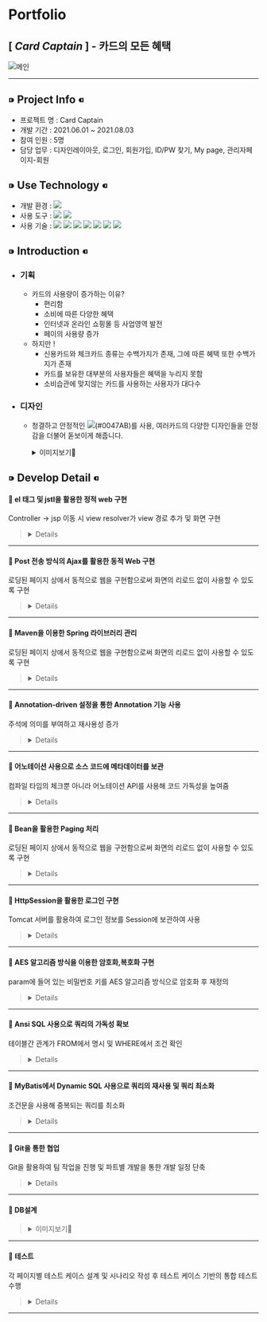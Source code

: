 # __Portfolio__
## [ _Card Captain_ ] - 카드의 모든 혜택
![메인](https://user-images.githubusercontent.com/81910342/128857814-db0351c5-4e07-4032-9793-282e99b680f2.png)
***
## ⁍ Project Info ⁌
* 프로젝트 명 : Card Captain
* 개발 기간 :  2021.06.01 ~ 2021.08.03
* 참여 인원 : 5명
* 담당 업무 : 디자인레이아웃, 로그인, 회원가입, ID/PW 찾기, My page, 관리자페이지-회원

## ⁍ Use Technology ⁌
* 개발 환경 : <img src="https://img.shields.io/badge/Windows 10-0078D6?style=flat-square&logo=Windows&logoColor=white"/>  
* 사용 도구 : <img src="https://img.shields.io/badge/Eclipse-2C2255?style=flat-square&logo=Eclipse&logoColor=white"/> <img src="https://img.shields.io/badge/SQL Developer-F80000?style=flat-square&logo=ORACLE&logoColor=white"/>    
* 사용 기술 : <img src="https://img.shields.io/badge/JAVA-007396?style=flat-square&logo=JAVA&logoColor=white"/> <img src="https://img.shields.io/badge/JAVASCRIPT-F7DF1E?style=flat-square&logo=JAVASCRIPT&logoColor=black"/> <img src="https://img.shields.io/badge/CSS-1572B6?style=flat-square&logo=css3&logoColor=white"/> <img src="https://img.shields.io/badge/HTML-E34F26?style=flat-square&logo=HTML5&logoColor=white"/> <img src="https://img.shields.io/badge/SPRING-6DB33F?style=flat-square&logo=SPRING&logoColor=white"/> <img src="https://img.shields.io/badge/ORACLE-F80000?style=flat-square&logo=ORACLE&logoColor=white"/> <img src="https://img.shields.io/badge/JQUERY-0769AD?style=flat-square&logo=JQUERY&logoColor=white"/>

## ⁍ Introduction ⁌
* ### 기획
  * 카드의 사용량이 증가하는 이유?
    * 편리함
    * 소비에 따른 다양한 혜택
    * 인터넷과 온라인 쇼핑몰 등 사업영역 발전
    * 페이의 사용량 증가
  * 하지만 !
    * 신용카드와 체크카드 종류는 수백가지가 존재, 그에 따른 혜택 또한 수백가지가 존재
    * 카드를 보유한 대부분의 사용자들은 혜택을 누리지 못함
    * 소비습관에 맞지않는 카드를 사용하는 사용자가 대다수

* ### 디자인
  * 청결하고 안정적인 <img src="https://img.shields.io/badge/코발트블루-0047AB?style=for-the-badge&logo"/>(#0047AB)를 사용, 여러카드의 다양한 디자인들을 안정감을 더불어 돋보이게 해줍니다.
    <details>
      <summary>이미지보기👀</summary>

    |feature|Description|
    |:--:|:--:|
    |메인페이지|![스크린샷(129)](https://user-images.githubusercontent.com/81910342/128695317-ec154d4f-f5f1-4c38-84d7-8e361b9dc896.png)
    |카드사별 순위|![스크린샷(132)](https://user-images.githubusercontent.com/81910342/128695374-9338785c-10f3-464a-8a98-619d89c1ddf4.png)
    |카드 비교|![스크린샷(133)](https://user-images.githubusercontent.com/81910342/128811160-3212877a-ce00-4c7e-bd75-3aee11c24208.png)
    |전체카드순위|![스크린샷(131)](https://user-images.githubusercontent.com/81910342/128811220-5b7e736b-0ef0-432d-94a4-df3594a92118.png) ![스크린샷(137)](https://user-images.githubusercontent.com/81910342/128813314-38d65f0a-59f2-43db-9a37-11b0eb6de965.png)

  </details>

## ⁍ Develop Detail ⁌


<!-- 
  * 관리자페이지-회원
 
* 테스트
-->

#### 📝 el 태그 및 jstl을 활용한 정적 web 구현
Controller → jsp 이동 시 view resolver가 view 경로 추가 및 화면 구현

>   <details>
>    
>   ![지도](https://user-images.githubusercontent.com/81910342/129653848-6e922c3e-6176-45b5-90f3-b9357faf0f57.PNG)
>   ```html
>	
>   <!-- Map html Start -->
>	<div class="slide1">
>		<div class="map_area" style="width:1600px; border-width:7px;padding:40px;margin:0 auto;">
>			<h1><span id="cardName">[${randomCard.CARD_NAME}]</span>&nbsp;<span id="cardSummary">${randomCard.CARD_SUMMARY}</span></h1><br/>
>			<c:set var="size" value="${fn:length(arr)}" />
>			<c:forEach var ="i" begin="0" end ="${size-1}">
>				<input type="button" value="${arr[i]}" onclick="sendPlace(this);" style="width:auto;padding-left:5px;padding-right:5px;" />
>			</c:forEach>
>			<input type="hidden" value="${randomCard.CARD_NO}">
>			
>			<div class="map_wrap">
>				<div id="menu_wrap" class="bg_white">
>				<div class="option">
>				<div>
>					<form onsubmit="searchPlaces(); return false;">
>						<input type="text" value="버튼을 클릭해 주세요" id="keyword" size="40" readonly="readonly" style="border-style:none;border-radius:5px;height:25px;width:350px;"> 
>						<button type="submit" id="serachButton" style="visibility: hidden;">검색하기</button>
>					</form>
>				</div>
>				</div>
>				
>				<ul id="placesList"></ul>
>				<div id="pagination"></div>
>				</div>
>				<div id="map" style="width:70%;height:100%;position:relataive;overflow:hidden;"></div>
>			</div>
>		</div><br/>
>	</div>
>	<!-- Map html End -->
>	
>   ```	
> 
>   </details>

---
#### 📝 Post 전송 방식의 Ajax를 활용한 동적 Web 구현
로딩된 페이지 상에서 동적으로 웹을 구현함으로써 화면의 리로드 없이 사용할 수 있도록 구현

>   <details>
>	
>   ![Mypage 3](https://user-images.githubusercontent.com/81910342/129684408-0d2e4748-4e65-4e31-a15b-24be27a2c99b.PNG)
>   ```java
>    
>   //회원정보 수정
>	function update() {
>		var params = $("#updateForm").serialize();
>		
>		$.ajax({
>			url: "memUpdates",
>			type: "post",
>			dataType: "json",
>			data: params,
>			success: function (res) {
>				if(res.resMsg == "success") {
>					alert("정보가 수정 되었습니다.");
>					alert("다시 로그인 해주세요.")
>					location.href = "testALogout";
>				}
>			},
>			error: function (request, status, error) {
>				console.log(error);
>			}
>		});
>	}
>	
>	//회원 탈퇴
>	function leave() {
>		var params = $("#updateForm").serialize();
>		
>		$.ajax({
>			url: "memLeave",
>			type: "post",
>			dataType: "json",
>			data: params,
>			success: function (res) {
>				if(res.resMsg == "success") {
>					alert("회원탈퇴 되었습니다.");
>					location.href = "testALogout3";
>				}
>			},
>			error: function (request, status, error) {
>				console.log(error);
>			}
>		});
>	}
>	
>	// 카드추가
>	function addcard() {
>		var params = $("#addcardlist").serialize();
>		
>		$.ajax({
>			url: "addcards",
>			type: "post",
>			dataType: "json",
>			data: params,
>			success: function (res) {
>				addLists();
>			},
>			error: function (request, status, error) {
>				console.log(error);
>			}
>		});
>	}
>	
>	// 카드리스트
>	function reloadList() {
>		var params = $("#joinCard").serialize();
>		
>		$.ajax({
>			url: "joincards",
>			type: "post",
>			dataType: "json",
>			data: params,
>			success: function (res) {
>				drawList(res.list);
>				drawPaging(res.pb);
>			},
>			error: function (request, status, error) {
>				console.log(error);
>			}
>		});
>	}
>	
>	// 목록 그리기
>	function drawList(list) {
>		var html = "";
>		// 	" +  + " : 만들어놓고 붙여넣어도 됨.
>		for(var d of list) {
>			html += "<tr cNo=\"" + d.CARD_NO + "\">";
>			html += "<td>" + "" + "</td>";
>			html += "<td class=\"a\">" + d.CARD_TYPE + "</td>";
>			html += "<td class=\"b\">" + d.CARD_NAME + "</td>";
>			html += "<td>" + "<button value=\"추가\" class=\"addbtn\" id=addbtn>추가</button>" + "</td>";
>			html += "</tr>";
>			
>		}
>		$(".list_wrap tbody").html(html);
>		
>		var lists = "";
>		
>		$(".list_wrap tr td button").on("click", function() {
>			lists = $(this).parents().parents().attr("cno");
>			console.log(lists);
>			$("#addcardlist #lists").val(lists);
>			
>			addcard();
>		});
>	}
>	
>	// 보유카드리스트
>	function addLists() {
>		var params = $("#joinCard").serialize();
>		
>		$.ajax({
>			url: "addLists",
>			type: "post",
>			dataType: "json",
>			data: params,
>			success: function (res) {
>				drawAddList(res.addlist);
>			},
>			error: function (request, status, error) {
>				console.log(error);
>			}
>		});
>	}
>	
>	// 리스트 삭제
>	function deletelist() {
>		var params = $("#cardDelete").serialize();
>		 $.ajax({
>			url: "cardDeletes",
>			type: "post",
>			dataType: "json",
>			data: params,
>			success: function (res) {
>				addLists();
>			},
>			error: function (request, status, error) {
>				console.log(error);
>			}
>		}); 
>	}
>	
>	addLists();
>	
>	// 보유카드 그리기
>	function drawAddList(addlist) {
>		var add = "";
>		console.log(addlist);
>		
>		for(var i = 0; i < addlist.length; i++){
>			add += "<tr cNo=\"" + addlist[i].CARD_NO + "\">";
>			add += "<td>" + "" + "</td>";
>			add += "<td class=\"a\">" + addlist[i].CARD_TYPE + "</td>";
>			add += "<td class=\"b\">" + addlist[i].CARD_NAME + "</td>";
>			add += "<td>" + "<button value=\"추가\" class=\"deletebtn\" id=\"deletebtn\">삭제</button>" + "</td>";
>			add += "</tr>";
>			
>		}
>		$(".add_wrap tbody").html(add);
>			
>		// 20210725
>		$(".add_wrap tr td button").on("click", function () {
>			var html = "";
>			var lists = $(this).parents().parents().attr("cno");
>			$("#cardDelete #lists").val(lists);
>			
>			deletelist();
>			//addLists();
>		});
>	}
>   
>   ```
>   </details>
	
---
#### 📝 Maven을 이용한 Spring 라이브러리 관리
로딩된 페이지 상에서 동적으로 웹을 구현함으로써 화면의 리로드 없이 사용할 수 있도록 구현

>   <details>
>    
>    ```java
>	
>	<!-- Spring -->
>	<dependency>
>		<groupId>org.springframework</groupId>
>		<artifactId>spring-context</artifactId>
>		<version>${org.springframework-version}</version>
>		<exclusions>
>			<!-- Exclude Commons Logging in favor of SLF4j -->
>			<exclusion>
>				<groupId>commons-logging</groupId>
>				<artifactId>commons-logging</artifactId>
>			</exclusion>
>		</exclusions>
>	</dependency>
>	<dependency>
>		<groupId>org.springframework</groupId>
>		<artifactId>spring-webmvc</artifactId>
>		<version>${org.springframework-version}</version>
>	</dependency>
>	<dependency>
>		<groupId>org.springframework</groupId>
>		<artifactId>spring-test</artifactId>
>		<version>${org.springframework-version}</version>
>	</dependency>
>	
>	<!-- AspectJ -->
>	<dependency>
>		<groupId>org.aspectj</groupId>
>		<artifactId>aspectjrt</artifactId>
>		<version>${org.aspectj-version}</version>
>	</dependency>
>	
>	<dependency>
>		<groupId>org.aspectj</groupId>
>		<artifactId>aspectjweaver</artifactId>
>		<version>${org.aspectj-version}</version>
>	</dependency>
>	
>	<dependency>
>		<groupId>org.aspectj</groupId>
>		<artifactId>aspectjtools</artifactId>
>		<version>${org.aspectj-version}</version>
>	</dependency>
>	
>	...
> 
>   ```
>	
>   </details>

---
#### 📝 Annotation-driven 설정을 통한 Annotation 기능 사용
주석에 의미를 부여하고 재사용성 증가

>   <details>
>    
>   ```java
>	
>   <!-- Enables the Spring MVC @Controller programming model -->
>   <annotation-driven />
> 
>   ```	
>   </details>

---
#### 📝 어노테이션 사용으로 소스 코드에 메타데이터를 보관
컴파일 타임의 체크뿐 아니라 어노테이션 API를 사용해 코드 가독성을 높여줌

>   <details>
> 
>   ```java 
> 
>	@Controller
>	public class UserListContoller {
>		@Autowired UserIListService useriListService;
>	 
>		@Autowired IPagingService iPagingService; 
>	.
>	.
>	.
>	@Service
>	public class UserListService implements UserIListService {
>		@Autowired UserIListDao useriListdao;
>	.
>	.
>	.
>	@Repository
>	public class UserListDao implements UserIListDao {
>		@Autowired 
>		public SqlSession sqlSession;
> 
>   ```
> 
>   </details>

---
#### 📝 Bean을 활용한 Paging 처리
로딩된 페이지 상에서 동적으로 웹을 구현함으로써 화면의 리로드 없이 사용할 수 있도록 구현

>   <details>
>    
>   ![페이징](https://user-images.githubusercontent.com/81910342/129672542-3bf27936-906d-4c94-b435-bdc0bc0ef0da.PNG)
> 
>   Controller ↴
>   ```java 
> 
>   // 회원 목록 리스트
>	  @RequestMapping(value="/mLists",
>	  		method = RequestMethod.POST,
>	  		produces = "text/json;charset=UTF-8")
>	  @ResponseBody
>	  public String mLists(
>	  		@RequestParam HashMap<String, String> params) throws Throwable{
>	  	ObjectMapper mapper = new ObjectMapper();
>	  	Map<String, Object> modelMap = new HashMap<String, Object>();
>	  	int page = Integer.parseInt(params.get("page"));
>	  	
>	  	// 페이징
>	  	int cnt = useriListService.mCnt(params);
>	  	PagingBean pb = iPagingService.getPagingBean(page, cnt);
>	  	
>	  	params.put("startCnt", Integer.toString(pb.getStartCount()));
>	  	params.put("endCnt", Integer.toString(pb.getEndCount()));
>	  	
>	  	// 리스트
>	  	List<HashMap<String, String>> list = useriListService.mList(params);
>	  	modelMap.put("list", list);
>	  	modelMap.put("pb", pb);
>	  	
>	  	return mapper.writeValueAsString(modelMap);
>	  }
> 
>   ```
> 
>   Paging Bean ↴
>   ```java
> 
>	public class PagingBean {
>		//페이지 게시글 시작번호
>		int startCount;
>		//페이지 게시글 종료번호
>		int endCount;
>		//마지막 페이지 번호
>		int maxPcount;
>		//현재 페이지 기준 시작 페이지 번호
>		int startPcount;
>		//현재 페이지 기준 종료 페이지 번호
>		int endPcount;
>	  
>		//Getter & Setter
>	public int getStartCount() {
>		return startCount;
>	}
>	public void setStartCount(int startCount) {
>		this.startCount = startCount;
>	}
>   .
>   .
>   .
> 
>   ```
>   
>   Paging Service ↴
>   ```java
> 
>	@Service
>	public class PagingService implements IPagingService{
>   	
>	//테이블 시작row
>	@Override
>	public int getStartCount(int page, int viewCnt) {
>		int startCount = 0;
>		startCount = (page - 1) * viewCnt + 1;
>	return startCount;
>	}
>   
>	//테이블 종료row
>	@Override
>	public int getEndCount(int page, int viewCnt) {
>		int endCount = 0;
>		endCount = page * viewCnt;
>		return endCount;
>	}
>   .
>   .
>   .
>
>	//빈형식으로 취득
>	@Override
>	public PagingBean getPagingBean(int page, int maxCount, int viewCnt, int pageCnt) {
>		PagingBean pb = new PagingBean();
> 
>		pb.setStartCount(getStartCount(page, viewCnt));
>		pb.setEndCount(getEndCount(page, viewCnt));
>		pb.setMaxPcount(getMaxPcount(maxCount, viewCnt));
>		pb.setStartPcount(getStartPcount(page, pageCnt));
>		pb.setEndPcount(getEndPcount(page, maxCount, viewCnt, pageCnt));
> 
>		return pb;
>		}
>	}
> 
>   ```
> 
>   </details>

---
#### 📝 HttpSession을 활용한 로그인 구현
Tomcat 서버를 활용하여 로그인 정보를 Session에 보관하여 사용

>   <details>
>    
>   ```java
>    
>   // 로그인메인
>	  @RequestMapping(value="/logins",
>	  		method = RequestMethod.POST,
>	  		produces = "text/json;charset=UTF-8")
>	  	@ResponseBody
>	  	public String login(
>	  			HttpSession session,
>	  			@RequestParam HashMap<String,String> params) throws Throwable {
>	  			System.out.println(params);
>	  		ObjectMapper mapper = new ObjectMapper();
>	  		
>	  		Map<String, Object> modelMap = new HashMap<String, Object>();
>	  		
>	  		params.put("mPw",Utils.encryptAES128(params.get("mPw")));
>	  		
>	  		HashMap<String,String> data = useriService.getM(params);
>	  		
>	  		if(data != null) {
>	  			session.setAttribute("sMNo", data.get("MEMBER_NO"));
>	  			session.setAttribute("sMId", data.get("MEMBER_ID"));
>	  			session.setAttribute("sMPw", data.get("MEMBER_PW"));
>	  			session.setAttribute("sMPw2",Utils.decryptAES128(data.get("MEMBER_PW")));
>	  			session.setAttribute("sMBi", data.get("MEMBER_BIRTH"));
>	  			session.setAttribute("sMCo", data.get("CONTACT"));
>	  			session.setAttribute("sMNm", data.get("NICKNAME"));
>	  			session.setAttribute("sMNa", data.get("E_NAME"));
>	  			session.setAttribute("sMAd", data.get("E_ADDRESS"));
>	  			
>	  			modelMap.put("resMsg", "success");
>	  			
>	  		} else {
>	  			modelMap.put("resMsg", "failed");
>	  		}
>	  	return mapper.writeValueAsString(modelMap);
>	  }
>   
>   ```
> 
>   </details>

---
#### 📝 AES 알고리즘 방식을 이용한 암호화,복호화 구현
param에 들어 있는 비밀번호 키를 AES 알고리즘 방식으로 암호화 후 재정의
	   
>   <details>
>   
>   Controller ↴
>   ```java
>	   
>   	@RequestMapping(value="/logins",
>			method = RequestMethod.POST,
>			produces = "text/json;charset=UTF-8")
>		@ResponseBody
>		public String login(
>				HttpSession session,
>				@RequestParam HashMap<String,String> params) throws Throwable {
>				System.out.println(params);
>			ObjectMapper mapper = new ObjectMapper();
>			
>			Map<String, Object> modelMap = new HashMap<String, Object>();
>			
>	                // 암호화
>			params.put("mPw",Utils.encryptAES128(params.get("mPw")));
>			
>			HashMap<String,String> data = useriService.getM(params);
>			
>			if(data != null) {
>				session.setAttribute("sMNo", data.get("MEMBER_NO"));
>				session.setAttribute("sMId", data.get("MEMBER_ID"));
>				session.setAttribute("sMPw", data.get("MEMBER_PW"));
>	                        // 복호화
>				session.setAttribute("sMPw2",Utils.decryptAES128(data.get("MEMBER_PW")));
>				session.setAttribute("sMBi", data.get("MEMBER_BIRTH"));
>				session.setAttribute("sMCo", data.get("CONTACT"));
>				session.setAttribute("sMNm", data.get("NICKNAME"));
>				session.setAttribute("sMNa", data.get("E_NAME"));
>				session.setAttribute("sMAd", data.get("E_ADDRESS"));
>				
>				modelMap.put("resMsg", "success");
>				
>			} else {
>				modelMap.put("resMsg", "failed");
>			}
>		return mapper.writeValueAsString(modelMap);
>	}	   
>	   
>   ```
>	
>   Utils ↴
>   ```java
>	
>   public class Utils {
>	
>	public static String getPrimaryKey() {
>		SimpleDateFormat formatter = new SimpleDateFormat("yyyyMMddHHmmss");
>		return formatter.format(new java.util.Date()) + RandomStringUtils.randomNumeric(6);
>	}
>	
>	public static String encryptAES128(String value) throws Throwable {
>		SecretKeySpec keySpec 
>			= new SecretKeySpec(CommonProperties.SECURE_KEY.getBytes("UTF-8"), "AES");
>
>		SecretKeySpec skeySpec = new SecretKeySpec(
>			DatatypeConverter.parseBase64Binary(
>				(String) DatatypeConverter.printBase64Binary(keySpec.getEncoded())), "AES");
>
>		Cipher cipher = Cipher.getInstance("AES");
>		cipher.init(Cipher.ENCRYPT_MODE, skeySpec);
>		byte[] encrypted = cipher.doFinal(value.getBytes());
>
>		String encodeString = DatatypeConverter.printBase64Binary(encrypted);
>
>		return encodeString;
>	}
>
>	public static String decryptAES128(String value) throws Throwable {
>		SecretKeySpec keySpec = new SecretKeySpec(CommonProperties.SECURE_KEY.getBytes("UTF-8"), "AES");
>		SecretKeySpec sKeySpec = new SecretKeySpec(
>				DatatypeConverter.parseBase64Binary(DatatypeConverter.printBase64Binary(keySpec.getEncoded())), "AES");
>
>		Cipher cipher = Cipher.getInstance("AES");
>		cipher.init(Cipher.DECRYPT_MODE, sKeySpec);
>
>		byte[] decodeBytes = DatatypeConverter.parseBase64Binary(value); //문자열 형태의 파라메터를 배열에 바이트 변환 후 삽입
>
>		byte[] decryptBytes = cipher.doFinal(decodeBytes); // 복호화
>
>		return new String(decryptBytes);
>	}
>	
>	public static HashMap<String, String> toLowerMapKey(HashMap<String, String> oldMap) throws Throwable {
>		Set<String> keySet = oldMap.keySet();
>		
>		Iterator<String> keys = keySet.iterator();
>		
>		HashMap<String, String> newMap = new HashMap<String, String>();
>		
>		while(keys.hasNext()) {
>			String key = keys.next();
>			newMap.put(key.toLowerCase(), String.valueOf(oldMap.get(key)));
>		}
>		return newMap;
>	}
>	
>	public static List<HashMap<String, String>> toLowerListMapKey(List<HashMap<String, String>> oldList) {
>		List<HashMap<String, String>> newList = new ArrayList<HashMap<String, String>>();
>		
>		for(HashMap<String, String> oldMap : oldList) {
>			Set<String> keySet = oldMap.keySet();
>			
>			Iterator<String> keys = keySet.iterator();
>			
>			HashMap<String, String> newMap = new HashMap<String, String>();
>			
>			while(keys.hasNext()) {
>				String key = keys.next();
>				newMap.put(key.toLowerCase(), String.valueOf(oldMap.get(key)));
>			}
>			newList.add(newMap);
>		}
>		return newList;
>       }
>   }
>	   
>   ```
> 
>   </details>

---
#### 📝 Ansi SQL 사용으로 쿼리의 가독성 확보
테이블간 관계가 FROM에서 명시 및 WHERE에서 조건 확인

>   <details>
>    
>   ```sql
>	   
>	<select id="getDCredit" parameterType="hashmap" resultType="hashmap">
>		SELECT C.CARD_NO, C.CARD_CMP_NO, C.CARD_CMP_NAME, C.CARD_NAME, C.CARD_SUMMARY, 
>            	       C.CARD_IMG_URL, C.CLICK_CNT, C.RNK
>		FROM(SELECT C.*, CMP.CARD_CMP_NAME,
>		           ROW_NUMBER() OVER(ORDER BY CLICK_CNT DESC) AS RNK 
>		     FROM CARDS C INNER JOIN CARDCOMPANYS CMP
>		                          ON  C.CARD_CMP_NO = CMP.CARD_CMP_NO
>		                          AND CARD_TYPE = 0) C 
>		WHERE C.RNK BETWEEN 1 AND 10
>	</select>
>		
>	<select id="getDCheck" parameterType="hashmap" resultType="hashmap">
>		SELECT C.CARD_NO, C.CARD_CMP_NO, C.CARD_CMP_NAME, C.CARD_NAME, C.CARD_SUMMARY, 
>            	       C.CARD_IMG_URL, C.CLICK_CNT, C.RNK
>		FROM(SELECT C.*, CMP.CARD_CMP_NAME,
>		           ROW_NUMBER() OVER(ORDER BY CLICK_CNT DESC) AS RNK 
>		     FROM CARDS C INNER JOIN CARDCOMPANYS CMP
>		                          ON  C.CARD_CMP_NO = CMP.CARD_CMP_NO
>		                          AND CARD_TYPE = 1) C 
>		WHERE C.RNK BETWEEN 1 AND 10
>	</select>
>	   
>   ```
> 
>   </details>

---
#### 📝 MyBatis에서 Dynamic SQL 사용으로 쿼리의 재사용 및 쿼리 최소화
조건문을 사용해 중복되는 쿼리를 최소화

>   <details>
>    
>   ```sql
>	   
>	<select id="checklistKeyword" parameterType="ArrayList" resultType="hashmap">
>		SELECT CARD_NO, CARD_NAME, CARD_KIND, CARD_TYPE, BENEFIT_TOP, CARD_IMG_URL
>		FROM(SELECT C.CARD_NO,C.CARD_NAME,DECODE(C.CARD_TYPE, 0, '신용카드','체크카드') AS CARD_KIND,
>					CASE WHEN T.CARD_TYPE = 0 THEN '할인'
>						 WHEN T.CARD_TYPE = 1 THEN '적립'
>						 ELSE '마일리지'
>					END AS CARD_TYPE, B.BENEFIT_TOP,C.CARD_IMG_URL
>				FROM CARDS C INNER JOIN CARDBENEFITS B ON C.CARD_NO = B.CARD_NO
>							 INNER JOIN CARDTYPES T ON B.CARD_NO = T.CARD_NO
>							  AND C.DEL_CHECK=1) A
>		<if test="kind == '' and type == '' and benefit == ''">
>			WHERE 1 = 1
>		</if>
>		<if test="kind != '' or type != '' or benefit != ''">
>			WHERE 1!= 1
>		</if>
>		<if test="kind != ''">
>			OR CARD_KIND IN (${kind})
>		</if>
>		<if test="type != ''">
>			OR CARD_KIND IN (${type})
>		</if>
>		<if test="benefit != ''">
>			OR CARD_KIND IN (${benefit})
>		</if>
>		ORDER BY CARD_NO
>	</select>
>	   
>   ```
> 
>   </details>

---
#### 📝 Git을 통한 협업
Git을 활용하여 팀 작업을 진행 및 파트별 개발을 통한 개발 일정 단축

>   <details>
>    
>   ![Mypage](https://user-images.githubusercontent.com/81910342/129649089-c6e3b25a-af83-4c59-bd4a-fcfac2c03bd9.PNG)
>   [JSP code👀](https://github.com/financeTeamProject/CardCaptain/blob/421e8fefd6c32b0b905de34620262caa0778fc48/CDCP/src/main/webapp/WEB-INF/views/user/mypage.jsp#L683)
> 
>   </details>

---
#### 📝 DB설계
	
>   <details>
>   <summary>이미지보기👀</summary>
>
>   |feature|Description|
>   |:--:|:--:|
>   |ERD|![erd11](https://user-images.githubusercontent.com/81910342/128841759-c2abd214-1f6d-4b4d-bc8a-0cd65f7b518e.PNG)
>   |메타데이터|![메타데이터](https://user-images.githubusercontent.com/81910342/128842663-d322d964-a2f4-46a4-81cf-ea16c90136e7.PNG)
>   |테이블정의서|![1](https://user-images.githubusercontent.com/81910342/128814142-b6e959a7-6759-4c79-89c1-91559edaf6d5.PNG)  
> 
>   </details>

---
#### 📝 테스트
각 페이지별 테스트 케이스 설계 및 시나리오 작성 후 테스트 케이스 기반의 통합 테스트 수행	
>   <details>
>   
>   ![테스트](https://user-images.githubusercontent.com/81910342/129709364-a230f0ca-843f-49e3-b458-9e1fc2d14251.PNG)
> 
>   </details>

---
<!--	   
### 담당업무
  <details>
 
  * 메인레이아웃
    <details>
 
     * 대표색상 <img src="https://img.shields.io/badge/코발트블루-0047AB?style=flat-square&logo"/>를 이용하여 Header/Footer 구조와 메인의 슬라이드를 이용하여 각종 메뉴바의 가이드를 구성했습니다.
       ![메인레이아웃](https://user-images.githubusercontent.com/81910342/128856764-a0bd32db-5870-47b5-a0bf-1e261758a75b.PNG)
 
    </details>
  * 로그인
    <details>
 
     * Header의 우측 로그인이미지를 클릭시 로그인창을 생성합니다.
        [JSP code👀](https://github.com/financeTeamProject/CardCaptain/blob/8f52920ec304a59033318ea789e8009e1f28483b/CDCP/src/main/webapp/WEB-INF/views/home.jsp#L790)
          ![로그인 1](https://user-images.githubusercontent.com/81910342/128860847-a8be7e75-7782-46fa-bd6f-f32a208fa175.PNG)
     * 입력한 ID/PW의 데이터를 form으로 DB까지 넘겨줍니다.    
        [Controller code👀](https://github.com/financeTeamProject/CardCaptain/blob/8f52920ec304a59033318ea789e8009e1f28483b/CDCP/src/main/java/com/gdj35/cdcp/WEB/user/UserContoller/UserContoller.java#L28)
        [Sql code👀](https://github.com/financeTeamProject/CardCaptain/blob/f63c2bd84256cc1d0087d98a90818f08ad3ce42e/CDCP/src/main/resources/mapper/User_SQL.xml#L4)
     * 로그인 성공, 실패
       ![성공,실패](https://user-images.githubusercontent.com/81910342/128869210-97652983-78a5-4a89-aa08-68a431ae2c2f.PNG)
 
    </details>
  * 회원가입
    <details>
 
      * 모든 조건 만족시 '가입완료'버튼이 활성화 됩니다.
      * 이메일 인증 - 입력한 이메일로 랜덤코드 전송, 코드 일치시 가입가능합니다.
        [JSP code👀](https://github.com/financeTeamProject/CardCaptain/blob/f63c2bd84256cc1d0087d98a90818f08ad3ce42e/CDCP/src/main/webapp/WEB-INF/views/user/join.jsp#L268)
        [Controller code👀](https://github.com/financeTeamProject/CardCaptain/blob/421e8fefd6c32b0b905de34620262caa0778fc48/CDCP/src/main/java/com/gdj35/cdcp/WEB/user/UserContoller/UserContoller.java#L98)
 
        ![스크린샷(139)](https://user-images.githubusercontent.com/81910342/129216959-97ab7cea-a04e-471c-aba1-08f0e9c5d861.png)

    </details>
  * ID/PW 찾기
    <details>
 
      * 모든 조건 만족시 아이디와 비밀번호를 알려줍니다.
      * 이메일 인증 - '비밀번호 찾기'는 이메일 인증을 해줍니다.
        [JSP code👀](https://github.com/financeTeamProject/CardCaptain/blob/f63c2bd84256cc1d0087d98a90818f08ad3ce42e/CDCP/src/main/webapp/WEB-INF/views/user/searchmem.jsp#L291)
        [Controller code👀](https://github.com/financeTeamProject/CardCaptain/blob/421e8fefd6c32b0b905de34620262caa0778fc48/CDCP/src/main/java/com/gdj35/cdcp/WEB/user/UserContoller/UserContoller.java#L137)
 
    ![스크린샷(140)](https://user-images.githubusercontent.com/81910342/129218093-5ffcb60b-b989-4e8f-b1cf-af81638e156d.png)

    </details>
  * Mypage
    <details>
 
      * update를 사용하여 회원정보 변경을 할 수 있습니다.
        [JSP code👀](https://github.com/financeTeamProject/CardCaptain/blob/f63c2bd84256cc1d0087d98a90818f08ad3ce42e/CDCP/src/main/webapp/WEB-INF/views/user/mypage.jsp#L683)
        [Controller code👀](https://github.com/financeTeamProject/CardCaptain/blob/421e8fefd6c32b0b905de34620262caa0778fc48/CDCP/src/main/java/com/gdj35/cdcp/WEB/user/UserContoller/UserListContoller.java#L137)
 
      * 카드사별 카드목록 데이터를 불러오고 추가,삭제를 할 수 있습니다.
        [JSP code👀](https://github.com/financeTeamProject/CardCaptain/blob/f63c2bd84256cc1d0087d98a90818f08ad3ce42e/CDCP/src/main/webapp/WEB-INF/views/user/mypage.jsp#L818)
        [Controller code👀](https://github.com/financeTeamProject/CardCaptain/blob/421e8fefd6c32b0b905de34620262caa0778fc48/CDCP/src/main/java/com/gdj35/cdcp/WEB/user/UserContoller/UserListContoller.java#L27)
 
      ![Mypage](https://user-images.githubusercontent.com/81910342/129218150-7ea9f8c3-006b-403d-92c9-8768a3fd3242.PNG)

      </details>
  </details>
-->
